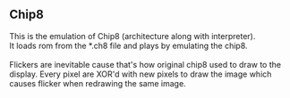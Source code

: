 ## Chip8
This is the emulation of Chip8 (architecture along with interpreter). <br>
It loads rom from the \*.ch8 file and plays by emulating the chip8. <br> <br>
Flickers are inevitable cause that's how original chip8 used to draw to the display. Every pixel are XOR'd with new pixels to draw the image which causes flicker when redrawing the same image. <br> <br>


